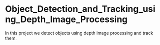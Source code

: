 # Object_Detection_and_Tracking_using_Depth_Image_Processing
In this project we detect objects using depth image processing and track them. 
